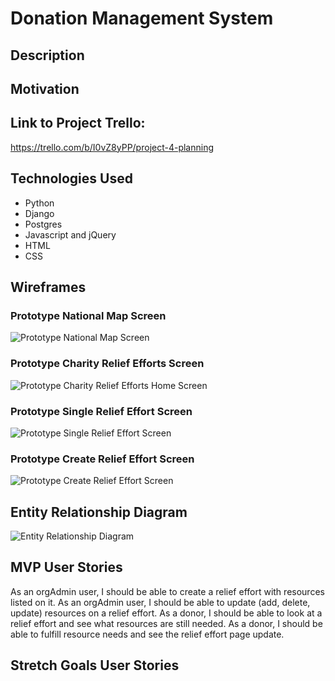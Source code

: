 # Donation Management System

## Description

## Motivation

## Link to Project Trello:

https://trello.com/b/I0vZ8yPP/project-4-planning

## Technologies Used

- Python
- Django
- Postgres
- Javascript and jQuery
- HTML
- CSS

## Wireframes


### Prototype National Map Screen


![Prototype National Map Screen](https://github.com/LillianChernin/donation-management-system/blob/master/docs/assets/images/national-map-view.png)


### Prototype Charity Relief Efforts Screen


![Prototype Charity Relief Efforts Home Screen](https://github.com/LillianChernin/donation-management-system/blob/master/docs/assets/images/charity-view.png)


### Prototype Single Relief Effort Screen


![Prototype Single Relief Effort Screen](https://github.com/LillianChernin/donation-management-system/blob/master/docs/assets/images/donate-view.png)


### Prototype Create Relief Effort Screen


![Prototype Create Relief Effort Screen](https://github.com/LillianChernin/donation-management-system/blob/master/docs/assets/images/create-relief-effort.png)


## Entity Relationship Diagram

![Entity Relationship Diagram](https://github.com/LillianChernin/donation-management-system/blob/master/docs/assets/images/erd.png)


## MVP User Stories

As an orgAdmin user, I should be able to create a relief effort with resources listed on it.
As an orgAdmin user, I should be able to update (add, delete, update) resources on a relief effort.
As a donor, I should be able to look at a relief effort and see what resources are still needed.
As a donor, I should be able to fulfill resource needs and see the relief effort page update.

## Stretch Goals User Stories
